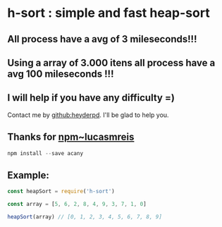 # h-sort : simple and fast heap-sort

## All process have a avg of 3 mileseconds!!!
## Using a array of 3.000 itens all process have a avg 100 mileseconds !!!

## I will help if you have any difficulty =)
Contact me by [github:heyderpd](https://github.com/heyderpd). I'll be glad to help you.

## Thanks for [npm~lucasmreis](https://www.npmjs.com/~lucasmreis)
```javascript
npm install --save acany
```

## Example:
```javascript
const heapSort = require('h-sort')

const array = [5, 6, 2, 8, 4, 9, 3, 7, 1, 0]

heapSort(array) // [0, 1, 2, 3, 4, 5, 6, 7, 8, 9]
```
